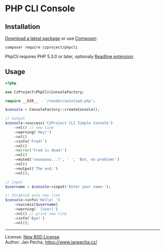 PHP CLI Console
===============


Installation
------------

[Download a latest package](https://github.com/czproject/phpcli/releases) or use [Composer](http://getcomposer.org/):

```
composer require czproject/phpcli
```

PhpCli requires PHP 5.3.0 or later, optionaly [Readline extension](http://www.php.net/manual/en/book.readline.php).


Usage
-----

``` php
<?php

use CzProject\PhpCli\ConsoleFactory;

require __DIR__ . '/vendor/autoload.php';

$console = ConsoleFactory::createConsole();

// output
$console->success('CzProject CLI Simple Console')
	->nl() // new line
	->warning('Hey!')
	->nl()
	->info('Fred!')
	->nl()
	->error('Fred is dead!')
	->nl()
	->muted('nooooooo...!', ' ', 'But, no problem!')
	->nl()
	->output('The end.')
	->nl();

// input
$username = $console->input('Enter your name:');

// disabled auto new line
$console->info('Hello! ')
	->success($username)
	->warning(' [user]')
	->nl() // print new line
	->info('Bye!')
	->nl();

```

--------------------------------------------------------------------------------

License: [New BSD License](license.md)
<br>Author: Jan Pecha, https://www.janpecha.cz/
